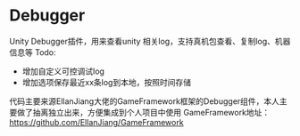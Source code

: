 # Debugger
Unity Debugger插件，用来查看unity 相关log，支持真机包查看、复制log、机器信息等
Todo:
  - 增加自定义可控调试log
  - 增加选项保存最近xx条log到本地，按照时间存储

代码主要来源EllanJiang大佬的GameFramework框架的Debugger组件，本人主要做了抽离独立出来，方便集成到个人项目中使用
GameFramework地址：https://github.com/EllanJiang/GameFramework
